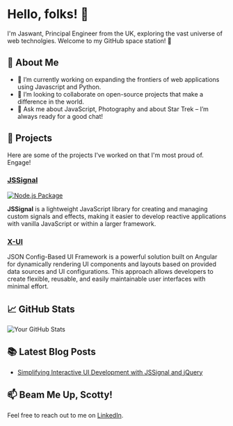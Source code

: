 
# Hello, folks! 👋

I'm Jaswant, Principal Engineer from the UK, exploring the vast universe of web technolgies. Welcome to my GitHub space station! 🌌

## 🌟 About Me

- 🔭 I’m currently working on expanding the frontiers of web applications using Javascript and Python.
- 👯 I’m looking to collaborate on open-source projects that make a difference in the world.
- 💬 Ask me about JavaScript, Photography and about Star Trek – I’m always ready for a good chat!

## 🖖 Projects

Here are some of the projects I've worked on that I'm most proud of. Engage!

### [JSSignal](https://github.com/jaswantsandhu/jssignal)
[![Node.js Package](https://github.com/jaswantsandhu/jssignal/actions/workflows/npm-publish.yml/badge.svg)](https://github.com/jaswantsandhu/jssignal/actions/workflows/npm-publish.yml)

**JSSignal** is a lightweight JavaScript library for creating and managing custom signals and effects, making it easier to develop reactive applications with vanilla JavaScript or within a larger framework.

### [X-UI](https://github.com/jaswantsandhu/x-ui) 
 
 JSON Config-Based UI Framework is a powerful solution built on Angular for dynamically rendering UI components and layouts based on provided data sources and UI configurations. This approach allows developers to create flexible, reusable, and easily maintainable user interfaces with minimal effort.


## 📈 GitHub Stats

![Your GitHub Stats](https://github-readme-stats.vercel.app/api?username=jaswantsandhu&show_icons=true&theme=tokyonight)

## 📚 Latest Blog Posts

- [Simplifying Interactive UI Development with JSSignal and jQuery](https://dev.to/jaswantsandhu/simplifying-interactive-ui-development-with-jssignal-and-jquery-1bo8)

## 📫 Beam Me Up, Scotty!

Feel free to reach out to me on [LinkedIn](https://www.linkedin.com/in/jaswant-singh-sandhu/).

